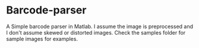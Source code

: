 # Barcode-parser
A Simple barcode parser in Matlab. I assume the image is preprocessed and I don't assume skewed or distorted images. Check the samples folder for sample images for examples.
